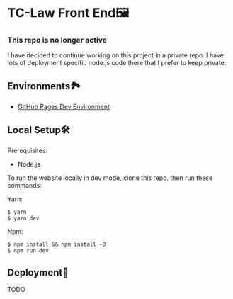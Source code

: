 # TC-Law Front End🖼

### This repo is no longer active

I have decided to continue working on this project in a private repo.
I have lots of deployment specific node.js code there that I prefer to keep private.

## Environments🏞

- [GitHub Pages Dev Environment](https://matija8.github.io/TC-law/)

## Local Setup🛠

Prerequisites:

- Node.js

To run the website locally in dev mode, clone this repo, then run these commands:

Yarn:

```
$ yarn
$ yarn dev
```

Npm:

```
$ npm install && npm install -D
$ npm run dev
```

## Deployment🚢

TODO
